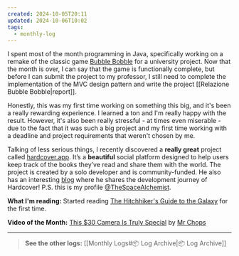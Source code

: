 ```yaml
---
created: 2024-10-05T20:11
updated: 2024-10-06T10:02
tags:
  - monthly-log
---
```

I spent most of the month programming in Java, specifically working on a remake of the classic game [Bubble Bobble](https://en.wikipedia.org/wiki/Bubble_Bobble) for a university project. Now that the month is over, I can say that the game is functionally complete, but before I can submit the project to my professor, I still need to complete the implementation of the MVC design pattern and write the project [[Relazione Bubble Bobble|report]]. 

Honestly, this was my first time working on something this big, and it's been a really rewarding experience. I learned a ton and I'm really happy with the result. However, it's also been really stressful - at times even miserable - due to the fact that it was such a big project and my first time working with a deadline and project requirements that weren't chosen by me.

Talking of less serious things, I recently discovered a **really great** project called [hardcover.app](https://hardcover.app/). It’s a **beautiful** social platform designed to help users keep track of the books they’ve read and share them with the world. The project is created by a solo developer and is community-funded. He also has an interesting [blog](https://hardcover.app/blog) where he shares the development journey of Hardcover! P.S. this is my profile [@TheSpaceAlchemist](https://hardcover.app/@TheSpaceAlchemist).

**What I'm reading:** Started reading [The Hitchhiker's Guide to the Galaxy](https://hardcover.app/books/the-ultimate-hitchhikers-guide) for the first time.

**Video of the Month:** [This $30 Camera Is Truly Special](https://www.youtube.com/watch?v=lTyRiO08xi8) by [Mr Chops](https://www.youtube.com/@mrchops)

---

>**See the other logs:** [[Monthly Logs#📦 Log Archive|📦 Log Archive]]